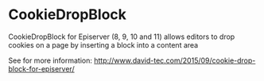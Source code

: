 # CookieDropBlock
CookieDropBlock for Episerver (8, 9, 10 and 11) allows editors to drop cookies on a page by inserting a block into a content area

See for more information: http://www.david-tec.com/2015/09/cookie-drop-block-for-episerver/
